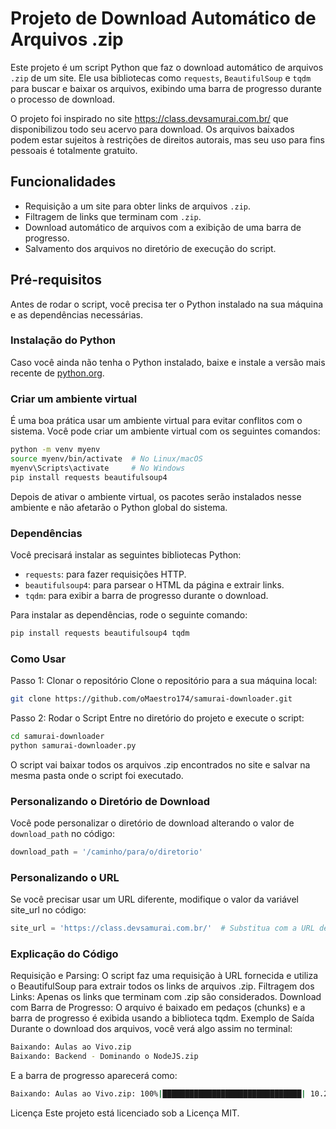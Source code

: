# Projeto de Download Automático de Arquivos .zip

Este projeto é um script Python que faz o download automático de arquivos `.zip` de um site. Ele usa bibliotecas como `requests`, `BeautifulSoup` e `tqdm` para buscar e baixar os arquivos, exibindo uma barra de progresso durante o processo de download.

O projeto foi inspirado no site https://class.devsamurai.com.br/ que disponibilizou todo seu acervo para download. Os arquivos baixados podem estar sujeitos à restrições de direitos autorais, mas seu uso para fins pessoais é totalmente gratuito.

## Funcionalidades

- Requisição a um site para obter links de arquivos `.zip`.
- Filtragem de links que terminam com `.zip`.
- Download automático de arquivos com a exibição de uma barra de progresso.
- Salvamento dos arquivos no diretório de execução do script.

## Pré-requisitos

Antes de rodar o script, você precisa ter o Python instalado na sua máquina e as dependências necessárias.

### Instalação do Python

Caso você ainda não tenha o Python instalado, baixe e instale a versão mais recente de [python.org](https://www.python.org/).

### Criar um ambiente virtual
É uma boa prática usar um ambiente virtual para evitar conflitos com o sistema. Você pode criar um ambiente virtual com os seguintes comandos:
```bash
python -m venv myenv
source myenv/bin/activate  # No Linux/macOS
myenv\Scripts\activate     # No Windows
pip install requests beautifulsoup4
```
Depois de ativar o ambiente virtual, os pacotes serão instalados nesse ambiente e não afetarão o Python global do sistema.

### Dependências

Você precisará instalar as seguintes bibliotecas Python:

- `requests`: para fazer requisições HTTP.
- `beautifulsoup4`: para parsear o HTML da página e extrair links.
- `tqdm`: para exibir a barra de progresso durante o download.

Para instalar as dependências, rode o seguinte comando:

```bash
pip install requests beautifulsoup4 tqdm
```

### Como Usar
Passo 1: Clonar o repositório
Clone o repositório para a sua máquina local:
```bash
git clone https://github.com/oMaestro174/samurai-downloader.git
```
Passo 2: Rodar o Script
Entre no diretório do projeto e execute o script:

```bash
cd samurai-downloader
python samurai-downloader.py
```
O script vai baixar todos os arquivos .zip encontrados no site e salvar na mesma pasta onde o script foi executado.

### Personalizando o Diretório de Download
Você pode personalizar o diretório de download alterando o valor de `download_path` no código:
```python
download_path = '/caminho/para/o/diretorio'
```



### Personalizando o URL
Se você precisar usar um URL diferente, modifique o valor da variável site_url no código:

```python
site_url = 'https://class.devsamurai.com.br/'  # Substitua com a URL desejada
```

### Explicação do Código
Requisição e Parsing: O script faz uma requisição à URL fornecida e utiliza o BeautifulSoup para extrair todos os links de arquivos .zip.
Filtragem dos Links: Apenas os links que terminam com .zip são considerados.
Download com Barra de Progresso: O arquivo é baixado em pedaços (chunks) e a barra de progresso é exibida usando a biblioteca tqdm.
Exemplo de Saída
Durante o download dos arquivos, você verá algo assim no terminal:

```bash
Baixando: Aulas ao Vivo.zip
Baixando: Backend - Dominando o NodeJS.zip
```
E a barra de progresso aparecerá como:
```bash
Baixando: Aulas ao Vivo.zip: 100%|███████████████████████████████| 10.2M/10.2M [00:04<00:00, 2.45MB/s]
```
Licença
Este projeto está licenciado sob a Licença MIT.
